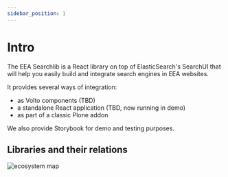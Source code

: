 ```yaml
---
sidebar_position: 1
---
```


# Intro

The EEA Searchlib is a React library on top of ElasticSearch's SearchUI that
will help you easily build and integrate search engines in EEA websites.

It provides several ways of integration:

- as Volto components (TBD)
- a standalone React application (TBD, now running in demo)
- as part of a classic Plone addon

We also provide Storybook for demo and testing purposes.

## Libraries and their relations

![ecosystem map](/img/searchlib_ecosystem_map.svg)
